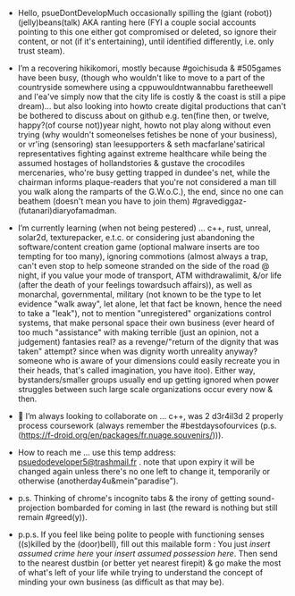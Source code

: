 - Hello, psueDontDevelopMuch occasionally spilling the (giant (robot)) (jelly)beans(talk) AKA ranting here (FYI a couple social accounts pointing to this one either got compromised or deleted, so ignore their content, or not (if it's entertaining), until identified differently, i.e. only trust steam).

- I’m a recovering hikikomori, mostly because #goichisuda & #505games have been busy, (though who wouldn't like to move to a part of the countryside somewhere using a cppuwouldntwannabbu faretheewell and l'ea've simply now that the city life is costly & the coast is still a pipe dream)... but also looking into howto create digital productions that can't be bothered to discuss about on github e.g. ten(fine then, or twelve, happy?(of course not))year night, howto not play along without even trying (why wouldn't someonelses fetishes be none of your business), or vr'ing (sensoring) stan leesupporters & seth macfarlane'satirical representatives fighting against extreme healthcare while being the assumed hostages of hollandstories & gustave the crocodiles mercenaries, who're busy getting trapped in dundee's net, while the chairman informs plaque-readers that you're not considered a man till you walk along the ramparts of the G.W.o.C.), the end, since no one can beathem (doesn't mean you have to join them) #gravediggaz-(futanari)diaryofamadman.

- I’m currently learning (when not being pestered) ... c++, rust, unreal, solar2d, texturepacker, e.t.c. or considering just abandoning the software/content creation game (optional malware inserts are too tempting for too many), ignoring commotions (almost always a trap, can't even stop to help someone stranded on the side of the road @ night, if you value your mode of transport, ATM withdrawalimit, &/or life (after the death of your feelings towardsuch affairs)), as well as monarchal, governmental, military (not known to be the type to let evidence "walk away", let alone, let that fact be known, hence the need to take a "leak"), not to mention "unregistered" organizations control systems, that make personal space their own business (ever heard of too much "assistance" with making terrible (just an opinion, not a judgement) fantasies real? as a revenge/"return of the dignity that was taken" attempt? since when was dignity worth unreality anyway? someone who is aware of your dimensions could easily recreate you in their heads, that's called imagination, you have itoo). Either way, bystanders/smaller groups usually end up getting ignored when power struggles between such large scale organizations occur every now & then.

- 💞️ I’m always looking to collaborate on ... c++, was 2 d3r4il3d 2 properly process coursework (always remember the #bestdaysofourvices (p.s.(https://f-droid.org/en/packages/fr.nuage.souvenirs/))).

- How to reach me ... use this temp address: psuedodeveloper5@trashmail.fr . note that upon expiry it will be changed again unless there's no one left to change it, temporarily or otherwise (anotherday4u&mein"paradise").

- p.s. Thinking of chrome's incognito tabs & the irony of getting sound-projection bombarded for coming in last (the reward is nothing but still remain #greed(y)).

- p.p.s. If you feel like being polite to people with functioning senses ((s)killed by the (door)bell), fill out this mailable form : You just *insert assumed crime here* your *insert assumed possession here*. Then send to the nearest dustbin (or better yet nearest firepit) & go make the most of what's left of your life while trying to understand the concept of minding your own business (as difficult as that may be).

<!---
psueDoDeveloper/psueDoDeveloper is a ✨ special ✨ repository because its `README.md` (this file) appears on your GitHub profile.
You can click the Preview link to take a look at your changes.
--->
